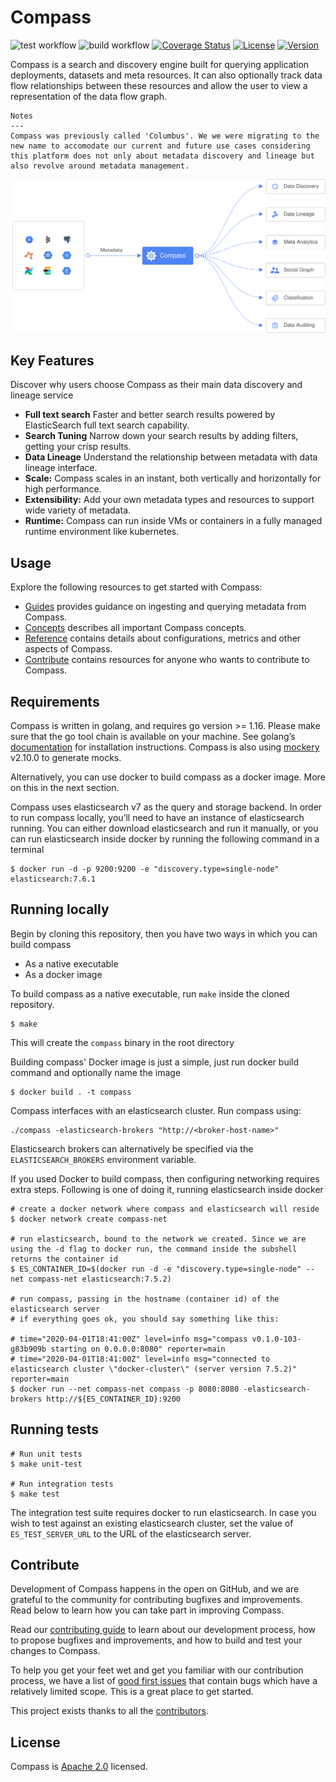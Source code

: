 # Compass

![test workflow](https://github.com/odpf/compass/actions/workflows/test.yml/badge.svg)
![build workflow](https://github.com/odpf/compass/actions/workflows/build_dev.yml/badge.svg)
[![Coverage Status](https://coveralls.io/repos/github/odpf/compass/badge.svg?branch=main)](https://coveralls.io/github/odpf/compass?branch=main)
[![License](https://img.shields.io/badge/License-Apache%202.0-blue.svg?logo=apache)](LICENSE)
[![Version](https://img.shields.io/github/v/release/odpf/compass?logo=semantic-release)](Version)

Compass is a search and discovery engine built for querying application deployments, datasets and meta resources. It can also optionally track data flow relationships between these resources and allow the user to view a representation of the data flow graph.

```
Notes
---
Compass was previously called 'Columbus'. We we were migrating to the new name to accomodate our current and future use cases considering this platform does not only about metadata discovery and lineage but also revolve around metadata management. 
```

<p align="center"><img src="./docs/assets/overview.svg" /></p>

## Key Features
Discover why users choose Compass as their main data discovery and lineage service

* **Full text search** Faster and better search results powered by ElasticSearch full text search capability.
* **Search Tuning** Narrow down your search results by adding filters, getting your crisp results.
* **Data Lineage** Understand the relationship between metadata with data lineage interface.
* **Scale:** Compass scales in an instant, both vertically and horizontally for high performance.
* **Extensibility:** Add your own metadata types and resources to support wide variety of metadata.
* **Runtime:** Compass can run inside VMs or containers in a fully managed runtime environment like kubernetes.

## Usage

Explore the following resources to get started with Compass:

* [Guides](docs/guides) provides guidance on ingesting and querying metadata from Compass.
* [Concepts](docs/concepts) describes all important Compass concepts.
* [Reference](docs/reference) contains details about configurations, metrics and other aspects of Compass.
* [Contribute](docs/contribute/contribution.md) contains resources for anyone who wants to contribute to Compass.

## Requirements

Compass is written in golang, and requires go version >= 1.16. Please make sure that the go tool chain is available on your machine. See golang’s [documentation](https://golang.org/) for installation instructions. Compass is also using [mockery](https://github.com/vektra/mockery) v2.10.0 to generate mocks.

Alternatively, you can use docker to build compass as a docker image. More on this in the next section.

Compass uses elasticsearch v7 as the query and storage backend. In order to run compass locally, you’ll need to have an instance of elasticsearch running.  You can either download elasticsearch and run it manually, or you can run elasticsearch inside docker by running the following command in a terminal
```
$ docker run -d -p 9200:9200 -e "discovery.type=single-node" elasticsearch:7.6.1
```

## Running locally
Begin by cloning this repository, then you have two ways in which you can build compass
* As a native executable
* As a docker image

To build compass as a native executable, run `make` inside the cloned repository.
```
$ make
```

This will create the `compass` binary in the root directory

Building compass' Docker image is just a simple, just run docker build command and optionally name the image
```
$ docker build . -t compass
```

Compass interfaces with an elasticsearch cluster. Run compass using:

```
./compass -elasticsearch-brokers "http://<broker-host-name>"
```

Elasticsearch brokers can alternatively be specified via the `ELASTICSEARCH_BROKERS` environment variable.

If you used Docker to build compass, then configuring networking requires extra steps. Following is one of doing it, running elasticsearch inside docker

```
# create a docker network where compass and elasticsearch will reside 
$ docker network create compass-net

# run elasticsearch, bound to the network we created. Since we are using the -d flag to docker run, the command inside the subshell returns the container id
$ ES_CONTAINER_ID=$(docker run -d -e "discovery.type=single-node" --net compass-net elasticsearch:7.5.2)

# run compass, passing in the hostname (container id) of the elasticsearch server
# if everything goes ok, you should say something like this:

# time="2020-04-01T18:41:00Z" level=info msg="compass v0.1.0-103-g83b909b starting on 0.0.0.0:8080" reporter=main
# time="2020-04-01T18:41:00Z" level=info msg="connected to elasticsearch cluster \"docker-cluster\" (server version 7.5.2)" reporter=main
$ docker run --net compass-net compass -p 8080:8080 -elasticsearch-brokers http://${ES_CONTAINER_ID}:9200 
```

## Running tests

```
# Run unit tests
$ make unit-test

# Run integration tests
$ make test
```

The integration test suite requires docker to run elasticsearch. In case you wish to test against an existing 
elasticsearch cluster, set the value of `ES_TEST_SERVER_URL` to the URL of the elasticsearch server.


## Contribute

Development of Compass happens in the open on GitHub, and we are grateful to the community for contributing bugfixes and improvements. Read below to learn how you can take part in improving Compass.

Read our [contributing guide](docs/contribute/contribution.md) to learn about our development process, how to propose bugfixes and improvements, and how to build and test your changes to Compass.

To help you get your feet wet and get you familiar with our contribution process, we have a list of [good first issues](https://github.com/odpf/compass/labels/good%20first%20issue) that contain bugs which have a relatively limited scope. This is a great place to get started.

This project exists thanks to all the [contributors](https://github.com/odpf/compass/graphs/contributors).

## License
Compass is [Apache 2.0](LICENSE) licensed.
